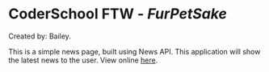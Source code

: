 # CoderSchool FTW - *FurPetSake*

Created by: Bailey.

This is a simple news page, built using News API. This application will show the latest news to the user. View online [here](https://peaceful-dijkstra-7e87d2.netlify.com/).
